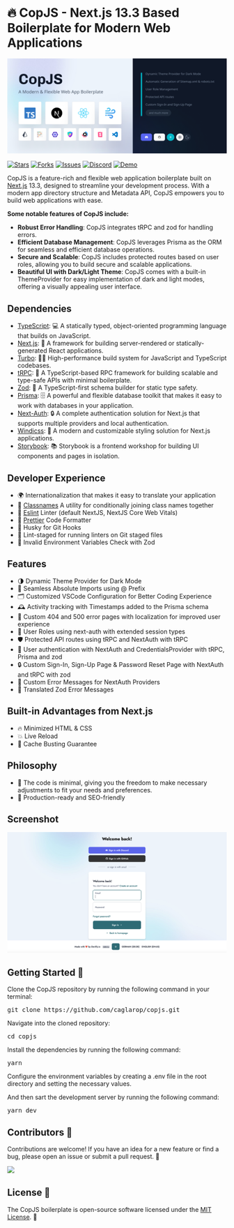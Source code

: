 # 🔥 CopJS - Next.js 13.3 Based Boilerplate for Modern Web Applications

<p align="center">
  <a href="https://github.com/caglarop/copjs/">
    <img src="previews/header.png" />
  </a>
</p>

[![Stars](https://img.shields.io/github/stars/caglarop/copjs.svg)](https://github.com/caglarop/copjs)
[![Forks](https://img.shields.io/github/forks/caglarop/copjs.svg)](https://github.com/caglarop/copjs)
[![Issues](https://img.shields.io/github/issues/caglarop/copjs.svg)](https://github.com/caglarop/copjs/issues)
[![Discord](https://img.shields.io/badge/Discord-Caglar%233780-%235865F2)](https://discordapp.com/users/910960195096674344)
[![Demo](https://img.shields.io/badge/Demo%20on%20Netlify-%232E51ED)](https://devlifyio.netlify.app)

CopJS is a feature-rich and flexible web application boilerplate built on [Next.js](https://nextjs.org/) 13.3, designed to streamline your development process. With a modern app directory structure and Metadata API, CopJS empowers you to build web applications with ease.

<b>Some notable features of CopJS include:</b>

- <b>Robust Error Handling</b>: CopJS integrates tRPC and zod for handling errors.
- <b>Efficient Database Management</b>: CopJS leverages Prisma as the ORM for seamless and efficient database operations.
- <b>Secure and Scalable</b>: CopJS includes protected routes based on user roles, allowing you to build secure and scalable applications.
- <b>Beautiful UI with Dark/Light Theme</b>: CopJS comes with a built-in ThemeProvider for easy implementation of dark and light modes, offering a visually appealing user interface.

## Dependencies

- [TypeScript](https://www.typescriptlang.org/): 💻 A statically typed, object-oriented programming language that builds on JavaScript.
- [Next.js](https://nextjs.org/): 🚀 A framework for building server-rendered or statically-generated React applications.
- [Turbo](https://turbo.build/): 🏋️‍♀️ High-performance build system for JavaScript and TypeScript codebases.
- [tRPC](https://trpc.io): 🔌 A TypeScript-based RPC framework for building scalable and type-safe APIs with minimal boilerplate.
- [Zod](https://github.com/colinhacks/zod): 🧩 A TypeScript-first schema builder for static type safety.
- [Prisma](https://www.prisma.io/): 🗄️ A powerful and flexible database toolkit that makes it easy to work with databases in your application.
- [Next-Auth](https://next-auth.js.org/): 🔒 A complete authentication solution for Next.js that supports multiple providers and local authentication.
- [Windicss](https://windicss.org/): 🎨 A modern and customizable styling solution for Next.js applications.
- [Storybook](https://storybook.js.org/): 📚 Storybook is a frontend workshop for building UI components and pages in isolation.

## Developer Experience

- 🌍 Internationalization that makes it easy to translate your application
- 💅 [Classnames](https://www.npmjs.com/package/classnames) A utility for conditionally joining class names together
- 📏 [Eslint](https://eslint.org/) Linter (default NextJS, NextJS Core Web Vitals)
- 💖 [Prettier](https://prettier.io/) Code Formatter
- 🦊 Husky for Git Hooks
- 🚫 Lint-staged for running linters on Git staged files
- 🚨 Invalid Environment Variables Check with Zod

## Features

- 🌗 Dynamic Theme Provider for Dark Mode
- 📂 Seamless Absolute Imports using @ Prefix
- 🗂 Customized VSCode Configuration for Better Coding Experience
- 🕰️ Activity tracking with Timestamps added to the Prisma schema
- 🚫 Custom 404 and 500 error pages with localization for improved user experience
- 🔑 User Roles using next-auth with extended session types
- 🛡️ Protected API routes using tRPC and NextAuth with tRPC
- 🔐 User authentication with NextAuth and CredentialsProvider with tRPC, Prisma and zod
- 🔒 Custom Sign-In, Sign-Up Page & Password Reset Page with NextAuth and tRPC with zod
- 🚫 Custom Error Messages for NextAuth Providers
- 🚫 Translated Zod Error Messages

## Built-in Advantages from Next.js

- 🔥 Minimized HTML & CSS
- 💥 Live Reload
- 💯 Cache Busting Guarantee

## Philosophy

- 🔧 The code is minimal, giving you the freedom to make necessary adjustments to fit your needs and preferences.
- 🚀 Production-ready and SEO-friendly

## Screenshot

<p align="center">
  <a href="https://github.com/caglarop/copjs/">
    <img src="previews/screenshot.png" />
  </a>
</p>

## Getting Started 🚀

Clone the CopJS repository by running the following command in your terminal:

<pre>git clone https://github.com/caglarop/copjs.git</pre>

Navigate into the cloned repository:

<pre>cd copjs</pre>

Install the dependencies by running the following command:

<pre>yarn</pre>

Configure the environment variables by creating a .env file in the root directory and setting the necessary values.

And then sart the development server by running the following command:

<pre>yarn dev</pre>

## Contributors 🤝

Contributions are welcome! If you have an idea for a new feature or find a bug, please open an issue or submit a pull request. 🙏

<a href="https://github.com/caglarop/copjs/graphs/contributors">
  <img src="https://contrib.rocks/image?repo=caglarop/copjs" />
</a>

## License 📄

The CopJS boilerplate is open-source software licensed under the [MIT License](LICENSE). 🎉
